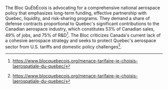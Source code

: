 The Bloc QuÉbÉcois is advocating for a comprehensive national aerospace policy that emphasizes long-term funding, effective partnership with Quebec, liquidity, and risk-sharing programs. They demand a share of defense contracts proportional to Quebec's significant contributions to the Canadian aerospace industry, which constitutes 53% of Canadian sales, 49% of jobs, and 75% of R&D[^1]. The Bloc criticizes Canada's current lack of a cohesive aerospace strategy and seeks to protect Quebec's aerospace sector from U.S. tariffs and domestic policy challenges[^2].

[^1]: https://www.blocquebecois.org/menace-tarifaire-je-choisis-laerospatiale-du-quebec/
[^2]: https://www.blocquebecois.org/menace-tarifaire-je-choisis-laerospatiale-du-quebec/
